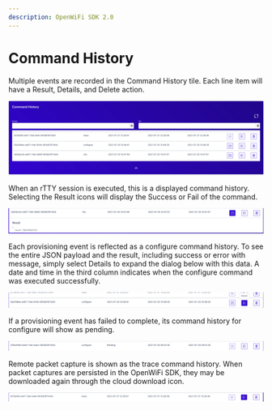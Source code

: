 ```yaml
---
description: OpenWiFi SDK 2.0
---
```


# Command History

Multiple events are recorded in the Command History tile. Each line item will have a Result, Details, and Delete action.

![Command History Tile](../../../.gitbook/assets/screen-shot-2021-07-29-at-3.10.22-pm.png)

When an rTTY session is executed, this is a displayed command history. Selecting the Result icons will display the Success or Fail of the command.

![rTTY Command History](../../../.gitbook/assets/screen-shot-2021-07-29-at-3.12.02-pm.png)

Each provisioning event is reflected as a configure command history. To see the entire JSON payload and the result, including success or error with message, simply select Details to expand the dialog below with this data. A date and time in the third column indicates when the configure command was executed successfully.

![Configure Command History](../../../.gitbook/assets/screen-shot-2021-07-29-at-3.12.27-pm.png)

If a provisioning event has failed to complete, its command history for configure will show as pending.

![configure Pending Command History](../../../.gitbook/assets/screen-shot-2021-07-29-at-3.18.12-pm.png)

Remote packet capture is shown as the trace command history. When packet captures are persisted in the OpenWiFi SDK, they may be downloaded again through the cloud download icon.

![trace Command History](../../../.gitbook/assets/screen-shot-2021-07-29-at-3.16.52-pm.png)
